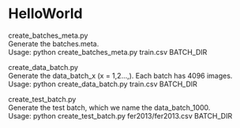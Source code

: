 HelloWorld
==========

create_batches_meta.py   
Generate the batches.meta.  
Usage: python create_batches_meta.py train.csv BATCH_DIR

create_data_batch.py   
Generate the data_batch_x (x = 1,2...,). Each batch has 4096 images.  
Usage: python create_data_batch.py train.csv BATCH_DIR

create_test_batch.py   
Generate the test batch, which we name the data_batch_1000.  
Usage: python create_test_batch.py fer2013/fer2013.csv BATCH_DIR
